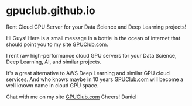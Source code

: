 # gpuclub.github.io
Rent Cloud GPU Server for your Data Science and Deep Learning projects!

Hi Guys!
Here is a small message in a bottle in the ocean of internet that should point you to my site [GPUClub.com](https://www.GPUClub.com/).

I rent raw high-performance cloud GPU servers for your Data Science, Deep Learning, AI, and similar projects.

It's a great alternative to AWS Deep Learning and similar GPU cloud services.
And who knows maybe in 10 years [GPUClub.com](https://www.GPUClub.com/) will become a well known name in cloud GPU space.

Chat with me on my site
[GPUClub.com](https://www.GPUClub.com/)
Cheers!
Daniel
